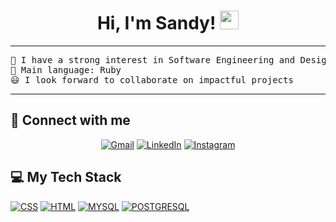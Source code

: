 <h1 align="center">
Hi, I'm Sandy!
	<a href="https://github.com/SandyyRamos" target="_self">
		<img src="https://media.giphy.com/media/hvRJCLFzcasrR4ia7z/giphy.gif" width="30">
	</a>
</h1>

<hr>

<pre>
🚀 I have a strong interest in Software Engineering and Design
🌟 Main language: Ruby 
😃 I look forward to collaborate on impactful projects
</pre>
<hr>

## 🤝 Connect with me

<p align="center">
	<a href="mailto:sandra.alvarez.ramos18@gmail.com"><img img src="https://img.shields.io/badge/gmail-%23EA4335.svg?style=plastic&logo=gmail&logoColor=white" alt="Gmail"/></a>
	<a href="https://www.linkedin.com/in/sandra-veronica-alvarez-ramos/"><img src="https://img.shields.io/badge/linkedin-%230A66C2.svg?style=plastic&logo=linkedin&logoColor=white" alt="LinkedIn"/></a>
    <a href="https://www.instagram.com/sandyyramos/"><img src="https://img.shields.io/badge/Instagram-%23E4405F.svg?style=plastic&logo=instagram&logoColor=white" alt="Instagram"/></a>
</p>

## 💻 My Tech Stack

<p>
    <a href=""><img alt="CSS" src="https://img.shields.io/badge/Java-%23FF6F00.svg?logo=java&logoColor=white"></a>
    <a href=""><img alt="HTML" src="https://img.shields.io/badge/HTML-%23E34F26.svg?style=plastic&logo=html5&logoColor=white"></a>
    <a href="https://www.mysql.com/"><img alt="MYSQL" src="https://img.shields.io/badge/MySQL-%234479A1.svg?style=plastic&logo=mysql&logoColor=white"></a>
    <a href="https://www.postgresql.org/"><img alt="POSTGRESQL" src="https://img.shields.io/badge/PostgreSQL-%23336791.svg?style=plastic&logo=postgresql&logoColor=white"></a>
</p>
